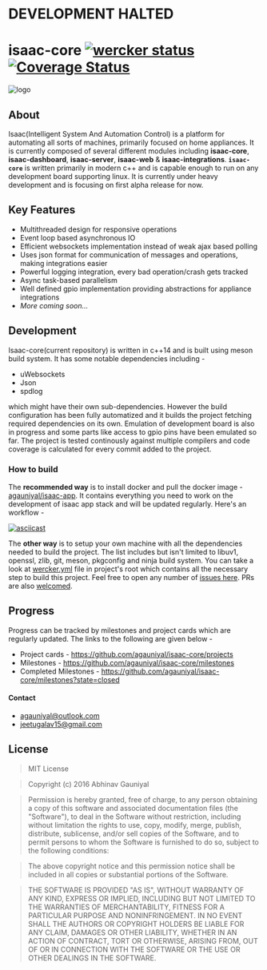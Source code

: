 # DEVELOPMENT HALTED

# isaac-core [![wercker status](https://app.wercker.com/status/800ab4d210bdb25189a893cbf204d1e8/s/master "wercker status")](https://app.wercker.com/project/bykey/800ab4d210bdb25189a893cbf204d1e8) [![Coverage Status](https://coveralls.io/repos/github/agauniyal/isaac-core/badge.svg?branch=HEAD)](https://coveralls.io/github/agauniyal/isaac-core?branch=HEAD)

![logo](https://cloud.githubusercontent.com/assets/7630575/17446369/9f9145ee-5b66-11e6-915c-60aae097dead.png)

## About

Isaac(Intelligent System And Automation Control) is a platform for automating all sorts of machines, primarily focused on home appliances. It is currently composed of several different modules including **isaac-core**, **isaac-dashboard**, **isaac-server**, **isaac-web** & **isaac-integrations**. **`isaac-core`** is written primarily in modern c++ and is capable enough to run on any development board supporting linux. It is currently under heavy development and is focusing on first alpha release for now.


## Key Features

- Multithreaded design for responsive operations
- Event loop based asynchronous IO
- Efficient websockets implementation instead of weak ajax based polling
- Uses json format for communication of messages and operations, making integrations easier
- Powerful logging integration, every bad operation/crash gets tracked
- Async task-based parallelism
- Well defined gpio implementation providing abstractions for appliance integrations
- *More coming soon...*


## Development
Isaac-core(current repository) is written in c++14 and is built using meson build system. It has some notable dependencies including -
- uWebsockets
- Json
- spdlog

which might have their own sub-dependencies. However the build configuration has been fully automatized and it builds the project fetching required dependencies on its own. Emulation of development board is also in progress and some parts like access to gpio pins have been emulated so far. The project is tested continously against multiple compilers and code coverage is calculated for every commit added to the project.

### How to build
The **recommended way** is to install docker and pull the docker image - [agauniyal/isaac-app](https://hub.docker.com/r/agauniyal/isaac-app/). It contains everything you need to work on the development of isaac app stack and will be updated regularly. Here's an workflow - 


[![asciicast](https://asciinema.org/a/85864.png)](https://asciinema.org/a/85864)


The **other way** is to setup your own machine with all the dependencies needed to build the project. The list includes but isn't limited to libuv1, openssl, zlib, git, meson, pkgconfig and ninja build system. You can take a look at [wercker.yml](https://github.com/agauniyal/isaac-core/blob/develop/wercker.yml) file in project's root which contains all the necessary step to build this project. Feel free to open any number of [issues here](https://github.com/agauniyal/isaac-core/issues). PRs are also [welcomed](https://github.com/agauniyal/isaac-core/pulls).

## Progress

Progress can be tracked by milestones and project cards which are regularly updated. The links to the following are given below - 

 - Project cards - https://github.com/agauniyal/isaac-core/projects
 - Milestones - https://github.com/agauniyal/isaac-core/milestones
 - Completed Milestones - https://github.com/agauniyal/isaac-core/milestones?state=closed

#### Contact
 - agauniyal@outlook.com
 - jeetugalav15@gmail.com


## License

>MIT License

>Copyright (c) 2016 Abhinav Gauniyal

>Permission is hereby granted, free of charge, to any person obtaining a copy
of this software and associated documentation files (the "Software"), to deal
in the Software without restriction, including without limitation the rights
to use, copy, modify, merge, publish, distribute, sublicense, and/or sell
copies of the Software, and to permit persons to whom the Software is
furnished to do so, subject to the following conditions:

>The above copyright notice and this permission notice shall be included in all
copies or substantial portions of the Software.

>THE SOFTWARE IS PROVIDED "AS IS", WITHOUT WARRANTY OF ANY KIND, EXPRESS OR
IMPLIED, INCLUDING BUT NOT LIMITED TO THE WARRANTIES OF MERCHANTABILITY,
FITNESS FOR A PARTICULAR PURPOSE AND NONINFRINGEMENT. IN NO EVENT SHALL THE
AUTHORS OR COPYRIGHT HOLDERS BE LIABLE FOR ANY CLAIM, DAMAGES OR OTHER
LIABILITY, WHETHER IN AN ACTION OF CONTRACT, TORT OR OTHERWISE, ARISING FROM,
OUT OF OR IN CONNECTION WITH THE SOFTWARE OR THE USE OR OTHER DEALINGS IN THE
SOFTWARE.
